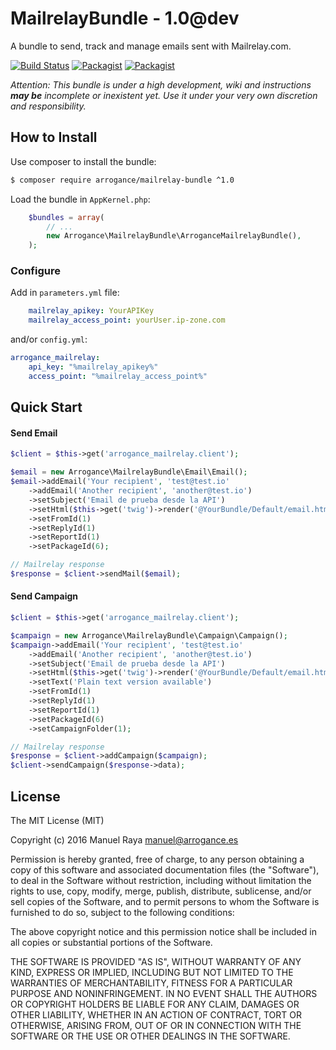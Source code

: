 # MailrelayBundle - 1.0@dev
A bundle to send, track and manage emails sent with Mailrelay.com.

[![Build Status](https://travis-ci.org/Arrogance/MailrelayBundle.svg?branch=master)](https://travis-ci.org/Arrogance/MailrelayBundle)
[![Packagist](https://img.shields.io/packagist/dt/Arrogance/mailrelay-bundle.svg)]()
[![Packagist](https://img.shields.io/packagist/v/Arrogance/mailrelay-bundle.svg)]()

_Attention: This bundle is under a high development, wiki and instructions ***may be*** incomplete or inexistent yet. Use it under your very own discretion and responsibility._

## How to Install
Use composer to install the bundle:
```bash
$ composer require arrogance/mailrelay-bundle ^1.0
```

Load the bundle in `AppKernel.php`:
```php
    $bundles = array(
        // ...
        new Arrogance\MailrelayBundle\ArroganceMailrelayBundle(),
    );
```

### Configure
Add in `parameters.yml` file:
```yml
    mailrelay_apikey: YourAPIKey
    mailrelay_access_point: yourUser.ip-zone.com
```
and/or `config.yml`:
```yml
arrogance_mailrelay:
    api_key: "%mailrelay_apikey%"
    access_point: "%mailrelay_access_point%"
```

## Quick Start
#### Send Email
```php
$client = $this->get('arrogance_mailrelay.client');

$email = new Arrogance\MailrelayBundle\Email\Email();
$email->addEmail('Your recipìent', 'test@test.io'
    ->addEmail('Another recipient', 'another@test.io')
    ->setSubject('Email de prueba desde la API')
    ->setHtml($this->get('twig')->render('@YourBundle/Default/email.html.twig', array()))
    ->setFromId(1)
    ->setReplyId(1)
    ->setReportId(1)
    ->setPackageId(6);

// Mailrelay response
$response = $client->sendMail($email);
```

#### Send Campaign
```php
$client = $this->get('arrogance_mailrelay.client');

$campaign = new Arrogance\MailrelayBundle\Campaign\Campaign();
$campaign->addEmail('Your recipìent', 'test@test.io'
    ->addEmail('Another recipient', 'another@test.io')
    ->setSubject('Email de prueba desde la API')
    ->setHtml($this->get('twig')->render('@YourBundle/Default/email.html.twig', array()))
    ->setText('Plain text version available')
    ->setFromId(1)
    ->setReplyId(1)
    ->setReportId(1)
    ->setPackageId(6)
    ->setCampaignFolder(1);

// Mailrelay response
$response = $client->addCampaign($campaign);
$client->sendCampaign($response->data);
```

## License
The MIT License (MIT)

Copyright (c) 2016 Manuel Raya <manuel@arrogance.es>

Permission is hereby granted, free of charge, to any person obtaining a copy
of this software and associated documentation files (the "Software"), to deal
in the Software without restriction, including without limitation the rights
to use, copy, modify, merge, publish, distribute, sublicense, and/or sell
copies of the Software, and to permit persons to whom the Software is
furnished to do so, subject to the following conditions:

The above copyright notice and this permission notice shall be included in all
copies or substantial portions of the Software.

THE SOFTWARE IS PROVIDED "AS IS", WITHOUT WARRANTY OF ANY KIND, EXPRESS OR
IMPLIED, INCLUDING BUT NOT LIMITED TO THE WARRANTIES OF MERCHANTABILITY,
FITNESS FOR A PARTICULAR PURPOSE AND NONINFRINGEMENT. IN NO EVENT SHALL THE
AUTHORS OR COPYRIGHT HOLDERS BE LIABLE FOR ANY CLAIM, DAMAGES OR OTHER
LIABILITY, WHETHER IN AN ACTION OF CONTRACT, TORT OR OTHERWISE, ARISING FROM,
OUT OF OR IN CONNECTION WITH THE SOFTWARE OR THE USE OR OTHER DEALINGS IN THE
SOFTWARE.
